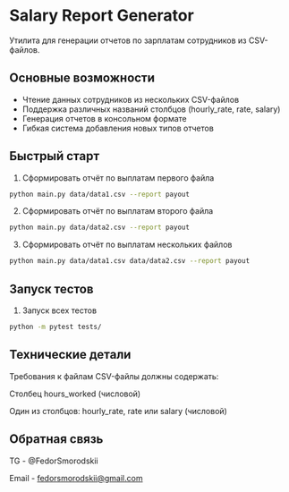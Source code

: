 # Salary Report Generator

Утилита для генерации отчетов по зарплатам сотрудников из CSV-файлов.

## Основные возможности

- Чтение данных сотрудников из нескольких CSV-файлов
- Поддержка различных названий столбцов (hourly_rate, rate, salary)
- Генерация отчетов в консольном формате
- Гибкая система добавления новых типов отчетов

## Быстрый старт

1. Сформировать отчёт по выплатам первого файла
```bash
python main.py data/data1.csv --report payout
```
2. Сформировать отчёт по выплатам второго файла
```bash
python main.py data/data2.csv --report payout
```
3. Сформировать отчёт по выплатам нескольких файлов
```bash
python main.py data/data1.csv data/data2.csv --report payout 
```

## Запуск тестов
1. Запуск всех тестов
```bash
python -m pytest tests/
```

## Технические детали
Требования к файлам
CSV-файлы должны содержать:

Столбец hours_worked (числовой)

Один из столбцов: hourly_rate, rate или salary (числовой)

## Обратная связь
TG - @FedorSmorodskii

Email - fedorsmorodskii@gmail.com
